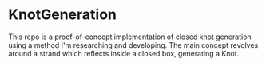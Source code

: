 # KnotGeneration

This repo is a proof-of-concept implementation of closed knot generation using a method I'm researching and developing. The main concept revolves around a strand which reflects inside a closed box, generating a Knot.
